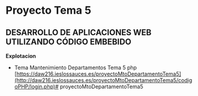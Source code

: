 # Proyecto Tema 5 
## DESARROLLO DE APLICACIONES WEB UTILIZANDO CÓDIGO EMBEBIDO

**Explotacion**  
+ Tema Mantenimiento Departamentos Tema 5 php [https://daw216.ieslossauces.es/proyectoMtoDepartamentoTema5](http://daw216.ieslossauces.es/proyectoMtoDepartamentoTema5/codigoPHP/login.php)# proyectoMtoDepartamentoTema5
